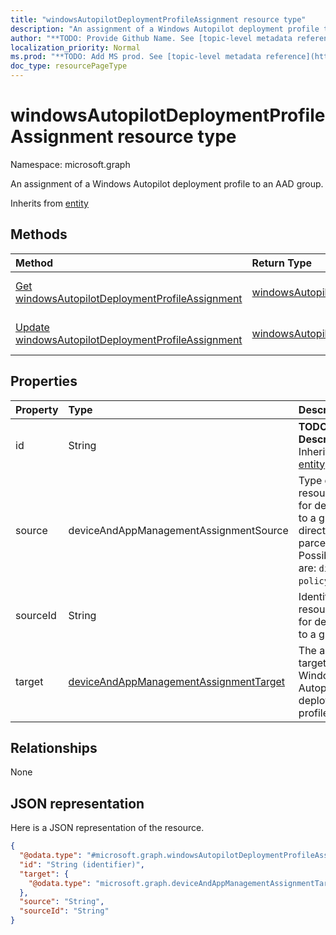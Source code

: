 ```yaml
---
title: "windowsAutopilotDeploymentProfileAssignment resource type"
description: "An assignment of a Windows Autopilot deployment profile to an AAD group."
author: "**TODO: Provide Github Name. See [topic-level metadata reference](https://msgo.azurewebsites.net/add/document/guidelines/metadata.html#topic-level-metadata)**"
localization_priority: Normal
ms.prod: "**TODO: Add MS prod. See [topic-level metadata reference](https://msgo.azurewebsites.net/add/document/guidelines/metadata.html#topic-level-metadata)**"
doc_type: resourcePageType
---
```


# windowsAutopilotDeploymentProfileAssignment resource type


Namespace: microsoft.graph

An assignment of a Windows Autopilot deployment profile to an AAD group.


Inherits from [entity](../resources/entity.md)

## Methods
|Method|Return Type|Description|
|:---|:---|:---|
|[Get windowsAutopilotDeploymentProfileAssignment](../api/windowsautopilotdeploymentprofileassignment-get.md)|[windowsAutopilotDeploymentProfileAssignment](../resources/windowsautopilotdeploymentprofileassignment.md)|Read the properties and relationships of a [windowsAutopilotDeploymentProfileAssignment](../resources/windowsautopilotdeploymentprofileassignment.md) object.|
|[Update windowsAutopilotDeploymentProfileAssignment](../api/windowsautopilotdeploymentprofileassignment-update.md)|[windowsAutopilotDeploymentProfileAssignment](../resources/windowsautopilotdeploymentprofileassignment.md)|Update the properties of a [windowsAutopilotDeploymentProfileAssignment](../resources/windowsautopilotdeploymentprofileassignment.md) object.|

## Properties
|Property|Type|Description|
|:---|:---|:---|
|id|String|**TODO: Add Description** Inherited from [entity](../resources/entity.md)|
|source|deviceAndAppManagementAssignmentSource|Type of resource used for deployment to a group, direct or parcel/policySet. Possible values are: `direct`, `policySets`.|
|sourceId|String|Identifier for resource used for deployment to a group|
|target|[deviceAndAppManagementAssignmentTarget](../resources/deviceandappmanagementassignmenttarget.md)|The assignment target for the Windows Autopilot deployment profile.|

## Relationships
None

## JSON representation
Here is a JSON representation of the resource.
<!-- {
  "blockType": "resource",
  "keyProperty": "id",
  "@odata.type": "microsoft.graph.windowsAutopilotDeploymentProfileAssignment",
  "baseType": "microsoft.graph.entity",
  "openType": false
}
-->
``` json
{
  "@odata.type": "#microsoft.graph.windowsAutopilotDeploymentProfileAssignment",
  "id": "String (identifier)",
  "target": {
    "@odata.type": "microsoft.graph.deviceAndAppManagementAssignmentTarget"
  },
  "source": "String",
  "sourceId": "String"
}
```

